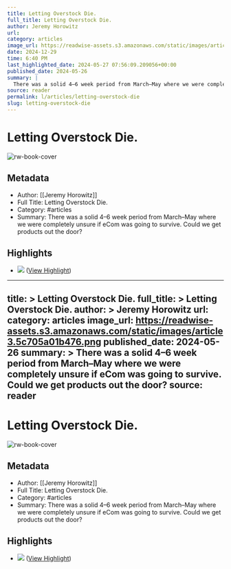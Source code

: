 ```yaml
---
title: Letting Overstock Die.
full_title: Letting Overstock Die.
author: Jeremy Horowitz
url: 
category: articles
image_url: https://readwise-assets.s3.amazonaws.com/static/images/article3.5c705a01b476.png
date: 2024-12-29
time: 6:40 PM
last_highlighted_date: 2024-05-27 07:56:09.209056+00:00
published_date: 2024-05-26
summary: |
  There was a solid 4–6 week period from March–May where we were completely unsure if eCom was going to survive. Could we get products out the door?
source: reader
permalink: l/articles/letting-overstock-die
slug: letting-overstock-die
---
```

# Letting Overstock Die.

![rw-book-cover](https://readwise-assets.s3.amazonaws.com/static/images/article3.5c705a01b476.png)

## Metadata
- Author: [[Jeremy Horowitz]]
- Full Title: Letting Overstock Die.
- Category: #articles
- Summary: There was a solid 4–6 week period from March–May where we were completely unsure if eCom was going to survive. Could we get products out the door?

## Highlights
- ![](https://media.beehiiv.com/cdn-cgi/image/fit=scale-down,format=auto,onerror=redirect,quality=80/uploads/asset/file/9d734cb4-3aa9-448e-9d36-bc3b58ffee8b/Zulily_Search.png?t=1716551431) ([View Highlight](https://read.readwise.io/read/01hywgsd1zxzn4rj8r4cw4vh32))


---
title: >
  Letting Overstock Die.
full_title: >
  Letting Overstock Die.
author: >
  Jeremy Horowitz
url: 
category: articles
image_url: https://readwise-assets.s3.amazonaws.com/static/images/article3.5c705a01b476.png
published_date: 2024-05-26
summary: >
  There was a solid 4–6 week period from March–May where we were completely unsure if eCom was going to survive. Could we get products out the door?
source: reader
---
# Letting Overstock Die.

![rw-book-cover](https://readwise-assets.s3.amazonaws.com/static/images/article3.5c705a01b476.png)

## Metadata
- Author: [[Jeremy Horowitz]]
- Full Title: Letting Overstock Die.
- Category: #articles
- Summary: There was a solid 4–6 week period from March–May where we were completely unsure if eCom was going to survive. Could we get products out the door?

## Highlights
- ![](https://media.beehiiv.com/cdn-cgi/image/fit=scale-down,format=auto,onerror=redirect,quality=80/uploads/asset/file/9d734cb4-3aa9-448e-9d36-bc3b58ffee8b/Zulily_Search.png?t=1716551431) ([View Highlight](https://read.readwise.io/read/01hywgsd1zxzn4rj8r4cw4vh32))


